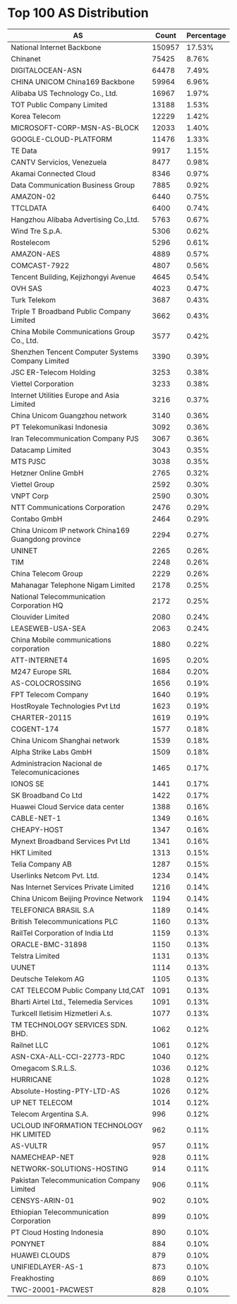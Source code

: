 # Top 100 AS Distribution
| AS | Count | Percentage |
|----|----|----|
| National Internet Backbone | 150957 | 17.53% |
| Chinanet | 75425 | 8.76% |
| DIGITALOCEAN-ASN | 64478 | 7.49% |
| CHINA UNICOM China169 Backbone | 59964 | 6.96% |
| Alibaba US Technology Co., Ltd. | 16967 | 1.97% |
| TOT Public Company Limited | 13188 | 1.53% |
| Korea Telecom | 12229 | 1.42% |
| MICROSOFT-CORP-MSN-AS-BLOCK | 12033 | 1.40% |
| GOOGLE-CLOUD-PLATFORM | 11476 | 1.33% |
| TE Data | 9917 | 1.15% |
| CANTV Servicios, Venezuela | 8477 | 0.98% |
| Akamai Connected Cloud | 8346 | 0.97% |
| Data Communication Business Group | 7885 | 0.92% |
| AMAZON-02 | 6440 | 0.75% |
| TTCLDATA | 6400 | 0.74% |
| Hangzhou Alibaba Advertising Co.,Ltd. | 5763 | 0.67% |
| Wind Tre S.p.A. | 5306 | 0.62% |
| Rostelecom | 5296 | 0.61% |
| AMAZON-AES | 4889 | 0.57% |
| COMCAST-7922 | 4807 | 0.56% |
| Tencent Building, Kejizhongyi Avenue | 4645 | 0.54% |
| OVH SAS | 4023 | 0.47% |
| Turk Telekom | 3687 | 0.43% |
| Triple T Broadband Public Company Limited | 3662 | 0.43% |
| China Mobile Communications Group Co., Ltd. | 3577 | 0.42% |
| Shenzhen Tencent Computer Systems Company Limited | 3390 | 0.39% |
| JSC ER-Telecom Holding | 3253 | 0.38% |
| Viettel Corporation | 3233 | 0.38% |
| Internet Utilities Europe and Asia Limited | 3216 | 0.37% |
| China Unicom Guangzhou network | 3140 | 0.36% |
| PT Telekomunikasi Indonesia | 3092 | 0.36% |
| Iran Telecommunication Company PJS | 3067 | 0.36% |
| Datacamp Limited | 3043 | 0.35% |
| MTS PJSC | 3038 | 0.35% |
| Hetzner Online GmbH | 2765 | 0.32% |
| Viettel Group | 2592 | 0.30% |
| VNPT Corp | 2590 | 0.30% |
| NTT Communications Corporation | 2476 | 0.29% |
| Contabo GmbH | 2464 | 0.29% |
| China Unicom IP network China169 Guangdong province | 2294 | 0.27% |
| UNINET | 2265 | 0.26% |
| TIM | 2248 | 0.26% |
| China Telecom Group | 2229 | 0.26% |
| Mahanagar Telephone Nigam Limited | 2178 | 0.25% |
| National Telecommunication Corporation HQ | 2172 | 0.25% |
| Clouvider Limited | 2080 | 0.24% |
| LEASEWEB-USA-SEA | 2063 | 0.24% |
| China Mobile communications corporation | 1880 | 0.22% |
| ATT-INTERNET4 | 1695 | 0.20% |
| M247 Europe SRL | 1684 | 0.20% |
| AS-COLOCROSSING | 1656 | 0.19% |
| FPT Telecom Company | 1640 | 0.19% |
| HostRoyale Technologies Pvt Ltd | 1623 | 0.19% |
| CHARTER-20115 | 1619 | 0.19% |
| COGENT-174 | 1577 | 0.18% |
| China Unicom Shanghai network | 1539 | 0.18% |
| Alpha Strike Labs GmbH | 1509 | 0.18% |
| Administracion Nacional de Telecomunicaciones | 1465 | 0.17% |
| IONOS SE | 1441 | 0.17% |
| SK Broadband Co Ltd | 1422 | 0.17% |
| Huawei Cloud Service data center | 1388 | 0.16% |
| CABLE-NET-1 | 1349 | 0.16% |
| CHEAPY-HOST | 1347 | 0.16% |
| Mynext Broadband Services Pvt Ltd | 1341 | 0.16% |
| HKT Limited | 1313 | 0.15% |
| Telia Company AB | 1287 | 0.15% |
| Userlinks Netcom Pvt. Ltd. | 1234 | 0.14% |
| Nas Internet Services Private Limited | 1216 | 0.14% |
| China Unicom Beijing Province Network | 1194 | 0.14% |
| TELEFONICA BRASIL S.A | 1189 | 0.14% |
| British Telecommunications PLC | 1160 | 0.13% |
| RailTel Corporation of India Ltd | 1159 | 0.13% |
| ORACLE-BMC-31898 | 1150 | 0.13% |
| Telstra Limited | 1131 | 0.13% |
| UUNET | 1114 | 0.13% |
| Deutsche Telekom AG | 1105 | 0.13% |
| CAT TELECOM Public Company Ltd,CAT | 1091 | 0.13% |
| Bharti Airtel Ltd., Telemedia Services | 1091 | 0.13% |
| Turkcell Iletisim Hizmetleri A.s. | 1077 | 0.13% |
| TM TECHNOLOGY SERVICES SDN. BHD. | 1062 | 0.12% |
| Railnet LLC | 1061 | 0.12% |
| ASN-CXA-ALL-CCI-22773-RDC | 1040 | 0.12% |
| Omegacom S.R.L.S. | 1036 | 0.12% |
| HURRICANE | 1028 | 0.12% |
| Absolute-Hosting-PTY-LTD-AS | 1026 | 0.12% |
| UP NET TELECOM | 1014 | 0.12% |
| Telecom Argentina S.A. | 996 | 0.12% |
| UCLOUD INFORMATION TECHNOLOGY HK LIMITED | 962 | 0.11% |
| AS-VULTR | 957 | 0.11% |
| NAMECHEAP-NET | 928 | 0.11% |
| NETWORK-SOLUTIONS-HOSTING | 914 | 0.11% |
| Pakistan Telecommunication Company Limited | 906 | 0.11% |
| CENSYS-ARIN-01 | 902 | 0.10% |
| Ethiopian Telecommunication Corporation | 899 | 0.10% |
| PT Cloud Hosting Indonesia | 890 | 0.10% |
| PONYNET | 884 | 0.10% |
| HUAWEI CLOUDS | 879 | 0.10% |
| UNIFIEDLAYER-AS-1 | 873 | 0.10% |
| Freakhosting | 869 | 0.10% |
| TWC-20001-PACWEST | 828 | 0.10% |

